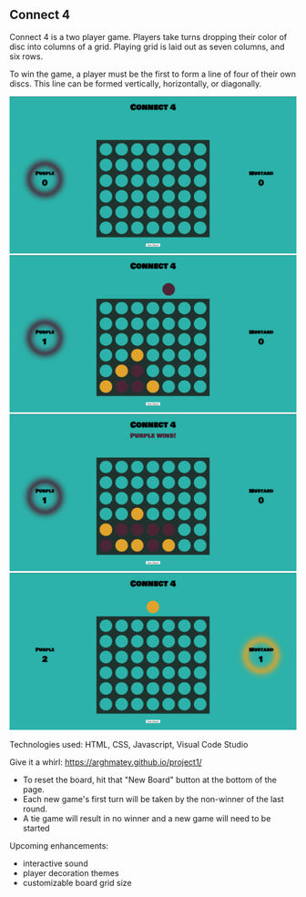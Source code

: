   Connect 4
-

Connect 4 is a two player game. Players take turns dropping their color of disc into columns of a grid. Playing grid is laid out as seven columns, and six rows. 

To win the game, a player must be the first to form a line of four of their own discs. This line can be formed vertically, horizontally, or diagonally.

![Game Initialization](imgs/initialize.png)
![Gameplay](imgs/game_play.png)
![Winner](imgs/winner.png)
![New game](imgs/empty_board.png)

Technologies used: HTML, CSS, Javascript, Visual Code Studio

Give it a whirl: https://arghmatey.github.io/project1/
- To reset the board, hit that "New Board" button at the bottom of the page.
- Each new game's first turn will be taken by the non-winner of the last round.
- A tie game will result in no winner and a new game will need to be started

Upcoming enhancements:
- interactive sound
- player decoration themes
- customizable board grid size

